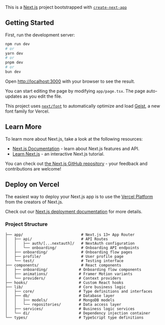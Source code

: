 This is a [Next.js](https://nextjs.org) project bootstrapped with [`create-next-app`](https://nextjs.org/docs/app/api-reference/cli/create-next-app)

## Getting Started

First, run the development server:

```bash
npm run dev
# or
yarn dev
# or
pnpm dev
# or
bun dev
```

Open [http://localhost:3000](http://localhost:3000) with your browser to see the result.

You can start editing the page by modifying `app/page.tsx`. The page auto-updates as you edit the file.

This project uses [`next/font`](https://nextjs.org/docs/app/building-your-application/optimizing/fonts) to automatically optimize and load [Geist](https://vercel.com/font), a new font family for Vercel.

## Learn More

To learn more about Next.js, take a look at the following resources:

- [Next.js Documentation](https://nextjs.org/docs) - learn about Next.js features and API.
- [Learn Next.js](https://nextjs.org/learn) - an interactive Next.js tutorial.

You can check out [the Next.js GitHub repository](https://github.com/vercel/next.js) - your feedback and contributions are welcome!

## Deploy on Vercel

The easiest way to deploy your Next.js app is to use the [Vercel Platform](https://vercel.com/new?utm_medium=default-template&filter=next.js&utm_source=create-next-app&utm_campaign=create-next-app-readme) from the creators of Next.js.

Check out our [Next.js deployment documentation](https://nextjs.org/docs/app/building-your-application/deploying) for more details.


### Project Structure
```
├── app/                          # Next.js 13+ App Router
│   ├── api/                      # API Routes
│   │   ├── auth/[...nextauth]/   # NextAuth configuration
│   │   └── onboarding/           # Onboarding API endpoints
│   ├── onboarding/               # Onboarding flow pages
│   ├── profile/                  # User profile page
│   └── test/                     # Testing interface
├── components/                   # React components
│   ├── onboarding/              # Onboarding flow components
│   ├── animations/              # Framer Motion variants
│   └── providers/               # Context providers
├── hooks/                       # Custom React hooks
├── lib/                         # Core business logic
│   ├── core/                    # Type definitions and interfaces
│   ├── db/                      # Database layer
│   │   ├── models/              # MongoDB models
│   │   └── repositories/        # Data access layer
│   ├── services/                # Business logic services
│   └── di/                      # Dependency injection container
└── types/                       # TypeScript type definitions
```